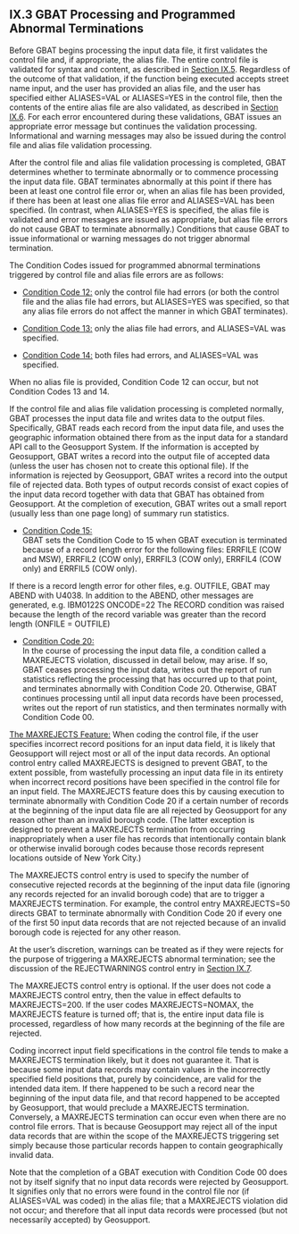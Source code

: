 <h2>IX.3 GBAT Processing and Programmed Abnormal Terminations</h2>  

Before GBAT begins processing the input data file, it first validates the control file and, if appropriate, the alias file.  The entire control file is validated for syntax and content, as described in [Section IX.5](../section05/).  Regardless of the outcome of that validation, if the function being executed accepts street name input, and the user has provided an alias file, and the user has specified either ALIASES=VAL or ALIASES=YES in the control file, then the contents of the entire alias file are also validated, as described in [Section IX.6](../section06/).  For each error encountered during these validations, GBAT issues an appropriate error message but continues the validation processing.  Informational and warning messages may also be issued during the control file and alias file validation processing.  

After the control file and alias file validation processing is completed, GBAT determines whether to terminate abnormally or to commence processing the input data file.  GBAT terminates abnormally at this point if there has been at least one control file error or, when an alias file has been provided, if there has been at least one alias file error and ALIASES=VAL has been specified.  (In contrast, when ALIASES=YES is specified, the alias file is validated and error messages are issued as appropriate, but alias file errors do not cause GBAT to terminate abnormally.)  Conditions that cause GBAT to issue informational or warning messages do not trigger abnormal termination.  

The Condition Codes issued for programmed abnormal terminations triggered by control file and alias file errors are as follows:  

 * <u>Condition Code 12:</u> only the control file had errors (or both the control file and the alias file had errors, but ALIASES=YES was specified, so that any alias file errors do not affect the manner in which GBAT terminates).  

 * <u>Condition Code 13:</u> only the alias file had errors, and ALIASES=VAL was specified.  

 * <u>Condition Code 14:</u> both files had errors, and ALIASES=VAL was specified.  

When no alias file is provided, Condition Code 12 can occur, but not Condition Codes 13 and 14.  

If the control file and alias file validation processing is completed normally, GBAT processes the input data file and writes data to the output files.  Specifically, GBAT reads each record from the input data file, and uses the geographic information obtained there from as the input data for a standard API call to the Geosupport System.  If the information is accepted by Geosupport, GBAT writes a record into the output file of accepted data (unless the user has chosen not to create this optional file).  If the information is rejected by Geosupport, GBAT writes a record into the output file of rejected data.  Both types of output records consist of exact copies of the input data record together with data that GBAT has obtained from Geosupport.  At the completion of execution, GBAT writes out a small report (usually less than one page long) of summary run statistics.  

  * <u>Condition Code 15:</u>  
  GBAT sets the Condition Code to 15 when GBAT execution is terminated because of a record length error for the following files: ERRFILE (COW and MSW), ERRFIL2 (COW only), ERRFIL3 (COW only), ERRFIL4 (COW only) and ERRFIL5 (COW only).  

If  there is a record length error for other files, e.g. OUTFILE, GBAT may ABEND with U4038.  In addition to the ABEND, other messages are generated, e.g. <span class="customPre">IBM0122S ONCODE=22 The RECORD condition was raised because the length of the record variable was greater than the record length (ONFILE = OUTFILE)</span>   

 * <u>Condition Code 20:</u>  
 In the course of processing the input data file, a condition called a MAXREJECTS violation, discussed in detail below, may arise.  If so, GBAT ceases processing the input data, writes out the report of run statistics reflecting the processing that has occurred up to that point, and terminates abnormally with Condition Code 20.  Otherwise, GBAT continues processing until all input data records have been processed, writes out the report of run statistics, and then terminates normally with Condition Code 00.  


 <u>The MAXREJECTS Feature:</u>  When coding the control file, if the user specifies incorrect record positions for an input data field, it is likely that Geosupport will reject most or all of the input data records.  An optional control entry called MAXREJECTS is designed to prevent GBAT, to the extent possible, from wastefully processing an input data file in its entirety when incorrect record positions have been specified in the control file for an input field.  The MAXREJECTS feature does this by causing execution to terminate abnormally with Condition Code 20 if a certain number of records at the beginning of the input data file are all rejected by Geosupport for any reason other than an invalid borough code.  (The latter exception is designed to prevent a MAXREJECTS termination from occurring inappropriately when a user file has records that intentionally contain blank or otherwise invalid borough codes because those records represent locations outside of New York City.)


The MAXREJECTS control entry is used to specify the number of consecutive rejected records at the beginning of the input data file (ignoring any records rejected for an invalid borough code) that are to trigger a MAXREJECTS termination.  For example, the control entry MAXREJECTS=50 directs GBAT to terminate abnormally with Condition Code 20 if every one of the first 50 input data records that are not rejected because of an invalid borough code is rejected for any other reason.

At the user’s discretion, warnings can be treated as if they were rejects for the purpose of triggering a MAXREJECTS abnormal termination;  see the discussion of the REJECTWARNINGS control entry in [Section IX.7](../section07/).

The MAXREJECTS control entry is optional.  If the user does not code a MAXREJECTS control entry, then the value in effect defaults to MAXREJECTS=200.  If the user codes MAXREJECTS=NOMAX, the MAXREJECTS feature is turned off;  that is, the entire input data file is processed, regardless of how many records at the beginning of the file are rejected.

Coding incorrect input field specifications in the control file tends to make a MAXREJECTS termination likely, but it does not guarantee it.  That is because some input data records may contain values in the incorrectly specified field positions that, purely by coincidence, are valid for the intended data item.  If there happened to be such a record near the beginning of the input data file, and that record happened to be accepted by Geosupport, that would preclude a MAXREJECTS termination.  Conversely, a MAXREJECTS termination can occur even when there are no control file errors.  That is because Geosupport may reject all of the input data records that are within the scope of the MAXREJECTS triggering set simply because those particular records happen to contain geographically invalid data.

Note that the completion of a GBAT execution with Condition Code 00 does not by itself signify that no input data records were rejected by Geosupport.  It signifies only that no errors were found in the control file nor (if ALIASES=VAL was coded) in the alias file;  that a MAXREJECTS violation did not occur;  and therefore that all input data records were processed (but not necessarily accepted) by Geosupport.
